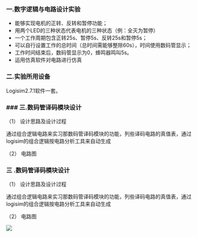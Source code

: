 ### 一.数字逻辑与电路设计实验
- 能够实现电机的正转、反转和暂停功能； 
- 用两个LED的三种状态代表电机的三种状态（例：全灭为暂停） 
- 一个工作周期包含正转25s、暂停5s、反转25s和暂停5s； 
- 可以自行设置工作的总时间（总时间需能够整除60s），时间使用数码管显示； 
- 工作时间结束后，数码管显示为0，蜂鸣器鸣叫5s。 
- 运用仿真软件对电路进行仿真

### 二.实验所用设备
Logisim2.7.1软件一套。

### ### 三.数码管译码模块设计

（1） 设计思路及设计过程

通过组合逻辑电路来实习那数码管译码模块的功能，列些译码电路的真值表，通过logisim的组合逻辑按电路分析工具来自动生成

（2） 电路图

### 三 .数码管译码模块设计

（1） 设计思路及设计过程

通过组合逻辑电路来实习那数码管译码模块的功能，列些译码电路的真值表，通过logisim的组合逻辑按电路分析工具来自动生成

（2） 电路图

![](C:\Users\田园佳\Desktop\Simple-washing-machine-control-circuit\img\1.png)
